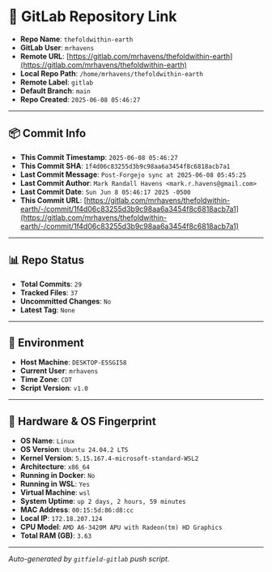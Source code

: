 # 🔗 GitLab Repository Link

- **Repo Name**: `thefoldwithin-earth`
- **GitLab User**: `mrhavens`
- **Remote URL**: [https://gitlab.com/mrhavens/thefoldwithin-earth](https://gitlab.com/mrhavens/thefoldwithin-earth)
- **Local Repo Path**: `/home/mrhavens/thefoldwithin-earth`
- **Remote Label**: `gitlab`
- **Default Branch**: `main`
- **Repo Created**: `2025-06-08 05:46:27`

---

## 📦 Commit Info

- **This Commit Timestamp**: `2025-06-08 05:46:27`
- **This Commit SHA**: `1f4d06c83255d3b9c98aa6a3454f8c6818acb7a1`
- **Last Commit Message**: `Post-Forgejo sync at 2025-06-08 05:45:25`
- **Last Commit Author**: `Mark Randall Havens <mark.r.havens@gmail.com>`
- **Last Commit Date**: `Sun Jun 8 05:46:17 2025 -0500`
- **This Commit URL**: [https://gitlab.com/mrhavens/thefoldwithin-earth/-/commit/1f4d06c83255d3b9c98aa6a3454f8c6818acb7a1](https://gitlab.com/mrhavens/thefoldwithin-earth/-/commit/1f4d06c83255d3b9c98aa6a3454f8c6818acb7a1)

---

## 📊 Repo Status

- **Total Commits**: `29`
- **Tracked Files**: `37`
- **Uncommitted Changes**: `No`
- **Latest Tag**: `None`

---

## 🧽 Environment

- **Host Machine**: `DESKTOP-E5SGI58`
- **Current User**: `mrhavens`
- **Time Zone**: `CDT`
- **Script Version**: `v1.0`

---

## 🧬 Hardware & OS Fingerprint

- **OS Name**: `Linux`
- **OS Version**: `Ubuntu 24.04.2 LTS`
- **Kernel Version**: `5.15.167.4-microsoft-standard-WSL2`
- **Architecture**: `x86_64`
- **Running in Docker**: `No`
- **Running in WSL**: `Yes`
- **Virtual Machine**: `wsl`
- **System Uptime**: `up 2 days, 2 hours, 59 minutes`
- **MAC Address**: `00:15:5d:86:d8:cc`
- **Local IP**: `172.18.207.124`
- **CPU Model**: `AMD A6-3420M APU with Radeon(tm) HD Graphics`
- **Total RAM (GB)**: `3.63`

---

_Auto-generated by `gitfield-gitlab` push script._
